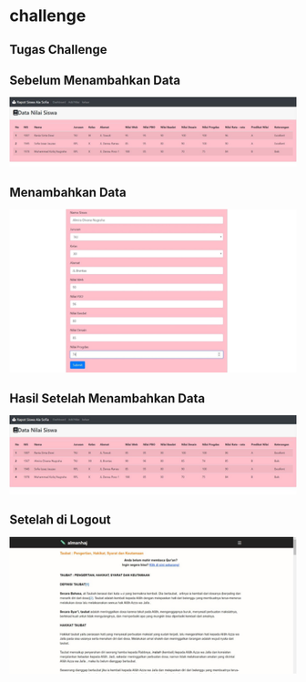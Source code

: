 # challenge
## Tugas Challenge
## Sebelum Menambahkan Data
![Alt Text](https://github.com/sofiaij/challenge/blob/master/1.jpeg)


## Menambahkan Data
![Alt Text](https://github.com/sofiaij/challenge/blob/master/2.jpeg)


## Hasil Setelah Menambahkan Data
![!Alt Text](https://github.com/sofiaij/challenge/blob/master/3.jpeg)


## Setelah di Logout
![Alt Text](https://github.com/sofiaij/challenge/blob/master/4.jpeg)
